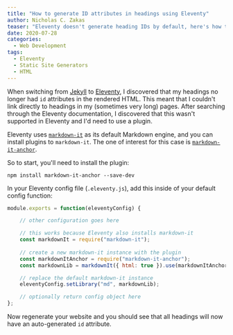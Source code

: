 ```yaml
---
title: "How to generate ID attributes in headings using Eleventy"
author: Nicholas C. Zakas
teaser: "Eleventy doesn't generate heading IDs by default, here's how to do it."
date: 2020-07-28
categories:
  - Web Development
tags:
  - Eleventy
  - Static Site Generators
  - HTML
---
```


When switching from [Jekyll](jekyllrb.com/) to [Eleventy](https://www.11ty.dev/), I discovered that my headings no longer had `id` attributes in the rendered HTML. This meant that I couldn't link directly to headings in my (sometimes very long) pages. After searching through the Eleventy documentation, I discovered that this wasn't supported in Eleventy and I'd need to use a plugin.

Eleventy uses [`markdown-it`](https://npmjs.com/package/markdown-it) as its default Markdown engine, and you can install plugins to `markdown-it`. The one of interest for this case is [`markdown-it-anchor`](https://npmjs.com/package/markdown-it-anchor).

So to start, you'll need to install the plugin:

```
npm install markdown-it-anchor --save-dev
```

In your Eleventy config file (`.eleventy.js`), add this inside of your default config function:

```js
module.exports = function(eleventyConfig) {

    // other configuration goes here

    // this works because Eleventy also installs markdown-it 
    const markdownIt = require("markdown-it");
    
    // create a new markdown-it instance with the plugin
    const markdownItAnchor = require("markdown-it-anchor");
    const markdownLib = markdownIt({ html: true }).use(markdownItAnchor);

    // replace the default markdown-it instance
    eleventyConfig.setLibrary("md", markdownLib);

    // optionally return config object here
};
```

Now regenerate your website and you should see that all headings will now have an auto-generated `id` attribute.
